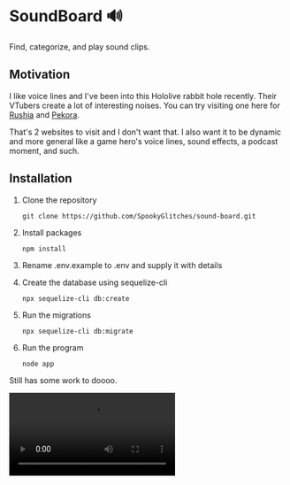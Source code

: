 # SoundBoard 🔊

Find, categorize, and play sound clips.

## Motivation

I like voice lines and I've been into this Hololive rabbit hole recently. Their VTubers create a lot of interesting noises. You can try visiting one here for [Rushia](https://rushia.moe/#/) and [Pekora](https://peko.top/).

That's 2 websites to visit and I don't want that. I also want it to be dynamic and more general like a game hero's voice lines, sound effects, a podcast moment, and such.

## Installation

1. Clone the repository

      ```
      git clone https://github.com/SpookyGlitches/sound-board.git
      ```

2. Install packages
      ```
      npm install
      ```
3. Rename .env.example to .env and supply it with details
4. Create the database using sequelize-cli
      ```
      npx sequelize-cli db:create
      ```
5. Run the migrations
      ```
      npx sequelize-cli db:migrate
      ```
6. Run the program
      ```
      node app
      ```

Still has some work to doooo.

![](public/vid/demo.mkv)

